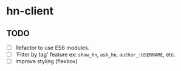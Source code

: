 # hn-client

## TODO

- [ ] Refactor to use ES6 modules.
- [ ] 'Filter by tag' feature ex: `show_hn`, `ask_hn`, `author_:USERNAME`, etc.
- [ ] Improve styling (flexbox)
